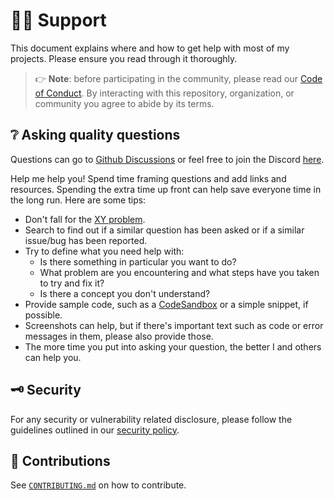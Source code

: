 # :raising_hand_man: Support

This document explains where and how to get help with most of my projects.
Please ensure you read through it thoroughly.

> :point_right: **Note**: before participating in the community, please read our
> [Code of Conduct][coc].
> By interacting with this repository, organization, or community you agree to
> abide by its terms.

## :grey_question: Asking quality questions

Questions can go to [Github Discussions][discussions] or feel free to join
the Discord [here][chat].

Help me help you! Spend time framing questions and add links and resources.
Spending the extra time up front can help save everyone time in the long run.
Here are some tips:

* Don't fall for the [XY problem][xy].
* Search to find out if a similar question has been asked or if a similar
  issue/bug has been reported.
* Try to define what you need help with:
    * Is there something in particular you want to do?
    * What problem are you encountering and what steps have you taken to try
        and fix it?
    * Is there a concept you don't understand?
* Provide sample code, such as a [CodeSandbox][cs] or a simple snippet, if
  possible.
* Screenshots can help, but if there's important text such as code or error
  messages in them, please also provide those.
* The more time you put into asking your question, the better I and others
  can help you.

## :old_key: Security

For any security or vulnerability related disclosure, please follow the
guidelines outlined in our [security policy][security].

## :handshake: Contributions

See [`CONTRIBUTING.md`][contributing] on how to contribute.

<!-- definitions -->
[coc]: https://github.com/lrstanley/klipper-custom-configs/blob/master/.github/CODE_OF_CONDUCT.md
[contributing]: https://github.com/lrstanley/klipper-custom-configs/blob/master/.github/CONTRIBUTING.md
[discussions]: https://github.com/lrstanley/klipper-custom-configs/discussions/categories/q-a
[issues]: https://github.com/lrstanley/klipper-custom-configs/issues/new/choose
[license]: https://github.com/lrstanley/klipper-custom-configs/blob/master/LICENSE
[pull-requests]: https://github.com/lrstanley/klipper-custom-configs/issues/new/choose
[security]: https://github.com/lrstanley/klipper-custom-configs/security/policy
[support]: https://github.com/lrstanley/klipper-custom-configs/blob/master/.github/SUPPORT.md

[xy]: https://meta.stackexchange.com/questions/66377/what-is-the-xy-problem/66378#66378
[chat]: https://liam.sh/chat
[cs]: https://codesandbox.io
